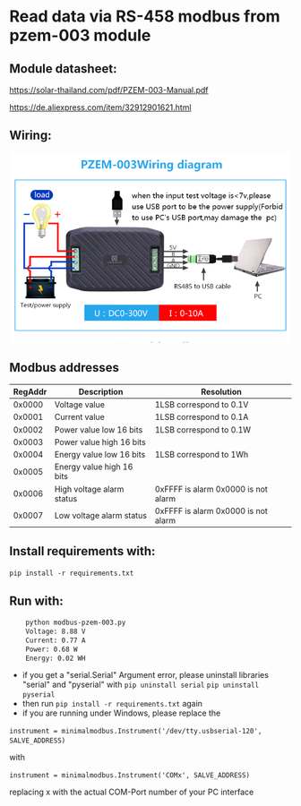 # Read data via RS-458 modbus from pzem-003 module

## Module datasheet:

https://solar-thailand.com/pdf/PZEM-003-Manual.pdf

https://de.aliexpress.com/item/32912901621.html

## Wiring:

![Wiring Diagram](images/wiring.png)

## Modbus addresses

| RegAddr | Description | Resolution  |
|---------|---------------------------|------------------------------------|
| 0x0000  | Voltage value             | 1LSB correspond to 0.1V             |
| 0x0001  | Current value             | 1LSB correspond to 0.1A             |
| 0x0002  | Power value low 16 bits   | 1LSB correspond to 0.1W             |
| 0x0003  | Power value high 16 bits  |                                     |
| 0x0004  | Energy value low 16 bits  | 1LSB correspond to 1Wh              |
| 0x0005  | Energy value high 16 bits |                                     |
| 0x0006  | High voltage alarm status | 0xFFFF is alarm 0x0000 is not alarm |
| 0x0007  | Low voltage alarm status  | 0xFFFF is alarm 0x0000 is not alarm |


## Install requirements with:

```pip install -r requirements.txt```


## Run with:

```
    python modbus-pzem-003.py 
    Voltage: 8.88 V
    Current: 0.77 A
    Power: 0.68 W
    Energy: 0.02 WH
```

- if you get a "serial.Serial" Argument error, please uninstall libraries "serial" and "pyserial" with 
```pip uninstall serial```
```pip uninstall pyserial```
- then run ```pip install -r requirements.txt``` again
- if you are running under Windows, please replace the 

```instrument = minimalmodbus.Instrument('/dev/tty.usbserial-120', SALVE_ADDRESS)```

with

```instrument = minimalmodbus.Instrument('COMx', SALVE_ADDRESS)```

replacing x with the actual COM-Port number of your PC interface
